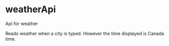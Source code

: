 # weatherApi
Api for weather

Reads weather when a city is typed. However the time displayed is Canada time.

